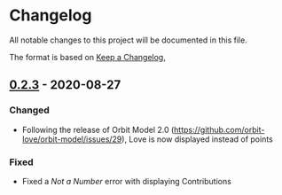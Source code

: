 # Changelog

All notable changes to this project will be documented in this file.

The format is based on [Keep a Changelog](https://keepachangelog.com/en/1.0.0/),

## [0.2.3] - 2020-08-27

### Changed

- Following the release of Orbit Model 2.0 (https://github.com/orbit-love/orbit-model/issues/29), Love is now displayed instead of points

### Fixed

- Fixed a _Not a Number_ error with displaying Contributions

[0.2.3]: https://github.com/olivierlacan/keep-a-changelog/releases/tag/v0.2.3
